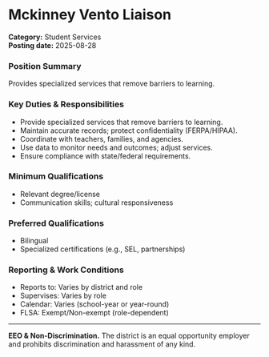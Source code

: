 # Mckinney Vento Liaison

**Category:** Student Services  
**Posting date:** 2025-08-28

### Position Summary

Provides specialized services that remove barriers to learning.

### Key Duties & Responsibilities
- Provide specialized services that remove barriers to learning.
- Maintain accurate records; protect confidentiality (FERPA/HIPAA).
- Coordinate with teachers, families, and agencies.
- Use data to monitor needs and outcomes; adjust services.
- Ensure compliance with state/federal requirements.

### Minimum Qualifications
- Relevant degree/license
- Communication skills; cultural responsiveness

### Preferred Qualifications
- Bilingual
- Specialized certifications (e.g., SEL, partnerships)

### Reporting & Work Conditions
- Reports to: Varies by district and role
- Supervises: Varies by role
- Calendar: Varies (school-year or year-round)
- FLSA: Exempt/Non-exempt (role-dependent)

---
**EEO & Non-Discrimination.** The district is an equal opportunity employer and prohibits discrimination and harassment of any kind.
